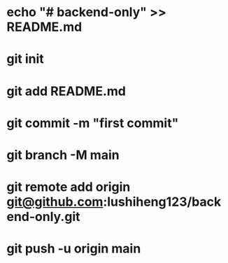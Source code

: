 # echo "# backend-only" >> README.md

# git init

# git add README.md

# git commit -m "first commit"

# git branch -M main

# git remote add origin git@github.com:lushiheng123/backend-only.git

# git push -u origin main

